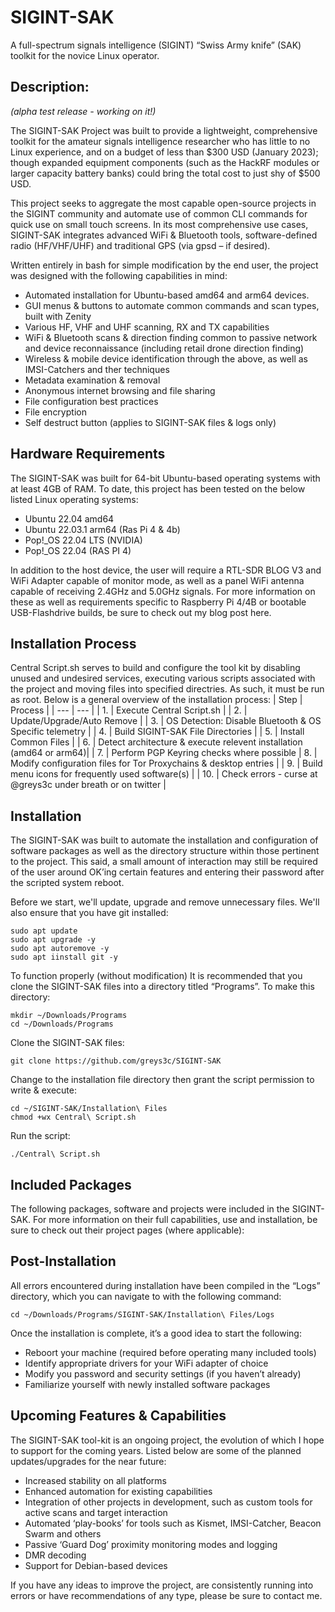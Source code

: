 # SIGINT-SAK
A full-spectrum signals intelligence (SIGINT) “Swiss Army knife” (SAK) toolkit for the novice Linux operator.

## Description:
*(alpha test release - working on it!)*

The SIGINT-SAK Project was built to provide a lightweight, comprehensive toolkit for the amateur signals intelligence researcher who has little to no Linux experience, and on a budget of less than $300 USD (January 2023); though expanded equipment components (such as the HackRF modules or larger capacity battery banks) could bring the total cost to just shy of $500 USD.

This project seeks to aggregate the most capable open-source projects in the SIGINT community and automate use of common CLI commands for quick use on small touch screens. In its most comprehensive use cases, SIGINT-SAK integrates advanced WiFi & Bluetooth tools, software-defined radio (HF/VHF/UHF) and traditional GPS (via gpsd – if desired). 

Written entirely in bash for simple modification by the end user, the project was designed with the following capabilities in mind: 
- Automated installation for Ubuntu-based amd64 and arm64 devices.
- GUI menus & buttons to automate common commands and scan types, built with Zenity
- Various HF, VHF and UHF scanning, RX and TX capabilities
- WiFi & Bluetooth scans & direction finding common to passive network and device reconnaissance (including retail drone direction finding)
- Wireless & mobile device identification through the above, as well as IMSI-Catchers and ther techniques
- Metadata examination & removal
- Anonymous internet browsing and file sharing
- File configuration best practices
- File encryption
- Self destruct button (applies to SIGINT-SAK files & logs only)

## Hardware Requirements
The SIGINT-SAK was built for 64-bit Ubuntu-based operating systems with at least 4GB of RAM. To date, this project has been tested on the below listed Linux operating systems: 
- Ubuntu 22.04 amd64
- Ubuntu 22.03.1 arm64 (Ras Pi 4 & 4b) 
- Pop!_OS 22.04 LTS (NVIDIA)
- Pop!_OS 22.04 (RAS PI 4)

In addition to the host device, the user will require a RTL-SDR BLOG V3 and WiFi Adapter capable of monitor mode, as well as a panel WiFi antenna capable of receiving 2.4GHz and 5.0GHz signals. For more information on these as well as requirements specific to Raspberry Pi 4/4B or bootable USB-Flashdrive builds, be sure to check out my blog post here. 

## Installation Process
Central Script.sh serves to build and configure the tool kit by disabling unused and undesired services, executing various scripts associated with the project and moving files into specified directries. As such, it must be run as root. Below is a general overview of the installation process:
| Step | Process |
| --- | --- |
| 1. | Execute Central Script.sh |
| 2. | Update/Upgrade/Auto Remove |
| 3. | OS Detection: Disable Bluetooth & OS Specific telemetry |
| 4. | Build SIGINT-SAK File Directories | 
| 5. | Install Common Files |
| 6. | Detect architecture & execute relevent installation (amd64 or arm64)| 
| 7. | Perform PGP Keyring checks where possible
| 8. | Modify configuration files for Tor Proxychains & desktop entries |
| 9. | Build menu icons for frequently used software(s) | 
| 10. | Check errors - curse at @greys3c under breath or on twitter |


## Installation
The SIGINT-SAK was built to automate the installation and configuration of software packages as well as the directory structure within those pertinent to the project. This said, a small amount of interaction may still be required of the user around OK’ing certain features and entering their password after the scripted system reboot. 

Before we start, we'll update, upgrade and remove unnecessary files. We'll also ensure that you have git installed: 
```
sudo apt update
sudo apt upgrade -y
sudo apt autoremove -y
sudo apt iinstall git -y
```
To function properly (without modification) It is recommended that you clone the SIGINT-SAK files into a directory titled “Programs”. To make this directory:
```
mkdir ~/Downloads/Programs
cd ~/Downloads/Programs
```
Clone the SIGINT-SAK files:
```
git clone https://github.com/greys3c/SIGINT-SAK 
```
Change to the installation file directory then grant the script permission to write & execute:
```
cd ~/SIGINT-SAK/Installation\ Files
chmod +wx Central\ Script.sh
```
Run the script: 
```
./Central\ Script.sh
```
## Included Packages
The following packages, software and projects were included in the SIGINT-SAK. For more information on their full capabilities, use and installation, be sure to check out their project pages (where applicable): 

## Post-Installation
All errors encountered during installation have been compiled in the “Logs” directory, which you can navigate to with the following command:
```
cd ~/Downloads/Programs/SIGINT-SAK/Installation\ Files/Logs
```
Once the installation is complete, it’s a good idea to start the following: 
- Reboort your machine (required before operating many included tools)
- Identify appropriate drivers for your WiFi adapter of choice
- Modify you password and security settings (if you haven’t already)
- Familiarize yourself with newly installed software packages

## Upcoming Features & Capabilities
The SIGINT-SAK tool-kit is an ongoing project, the evolution of which I hope to support for the coming years. Listed below are some of the planned updates/upgrades for the near future: 
- Increased stability on all platforms
- Enhanced automation for existing capabilities
- Integration of other projects in development, such as custom tools for active scans and target interaction
- Automated ‘play-books’ for tools such as Kismet, IMSI-Catcher, Beacon Swarm and others
- Passive ‘Guard Dog’ proximity monitoring modes and logging
- DMR decoding
- Support for Debian-based devices

If you have any ideas to improve the project, are consistently running into errors or have recommendations of any type, please be sure to contact me.
